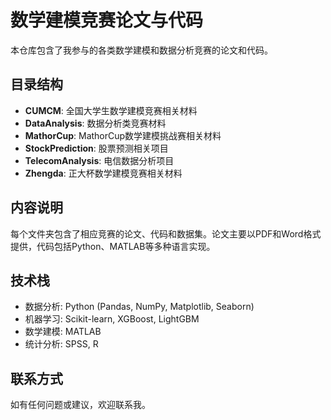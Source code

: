 # 数学建模竞赛论文与代码

本仓库包含了我参与的各类数学建模和数据分析竞赛的论文和代码。

## 目录结构

- **CUMCM**: 全国大学生数学建模竞赛相关材料
- **DataAnalysis**: 数据分析类竞赛材料
- **MathorCup**: MathorCup数学建模挑战赛相关材料
- **StockPrediction**: 股票预测相关项目
- **TelecomAnalysis**: 电信数据分析项目
- **Zhengda**: 正大杯数学建模竞赛相关材料

## 内容说明

每个文件夹包含了相应竞赛的论文、代码和数据集。论文主要以PDF和Word格式提供，代码包括Python、MATLAB等多种语言实现。

## 技术栈

- 数据分析: Python (Pandas, NumPy, Matplotlib, Seaborn)
- 机器学习: Scikit-learn, XGBoost, LightGBM
- 数学建模: MATLAB
- 统计分析: SPSS, R

## 联系方式

如有任何问题或建议，欢迎联系我。